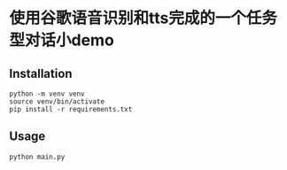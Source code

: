 # 使用谷歌语音识别和tts完成的一个任务型对话小demo

## Installation
```
python -m venv venv
source venv/bin/activate
pip install -r requirements.txt
```

## Usage
```
python main.py
```